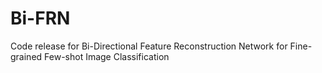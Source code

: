 # Bi-FRN
Code release for  Bi-Directional Feature Reconstruction Network for Fine-grained Few-shot Image Classification
